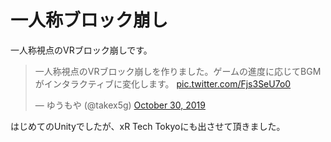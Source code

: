 # 一人称ブロック崩し
一人称視点のVRブロック崩しです。
<blockquote class="twitter-tweet"><p lang="ja" dir="ltr">一人称視点のVRブロック崩しを作りました。ゲームの進度に応じてBGMがインタラクティブに変化します。 <a href="https://t.co/Fjs3SeU7o0">pic.twitter.com/Fjs3SeU7o0</a></p>&mdash; ゆうもや (@takex5g) <a href="https://twitter.com/takex5g/status/1189552453953314816?ref_src=twsrc%5Etfw">October 30, 2019</a></blockquote>

はじめてのUnityでしたが、xR Tech Tokyoにも出させて頂きました。

